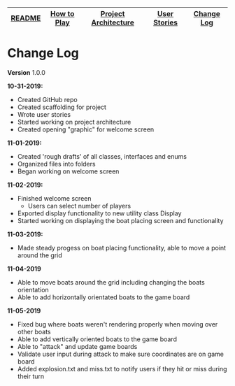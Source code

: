 |[README](../README.md)|[How to Play](how-to-play.md)|[Project Architecture](architecture.md)|[User Stories](user-stories.md)|[Change Log](change-log.md)|
|-|-|-|-|-|

# Change Log
**Version** 1.0.0

**10-31-2019:**
* Created GitHub repo
* Created scaffolding for project
* Wrote user stories
* Started working on project architecture
* Created opening "graphic" for welcome screen

**11-01-2019:**
* Created 'rough drafts' of all classes, interfaces and enums
* Organized files into folders
* Began working on welcome screen

**11-02-2019:**
* Finished welcome screen
  * Users can select number of players
* Exported display functionality to new utility class Display
* Started working on displaying the boat placing screen and functionality

**11-03-2019:**
* Made steady progess on boat placing functionality, able to move a point around the grid

**11-04-2019**
* Able to move boats around the grid including changing the boats orientation
* Able to add horizontally orientated boats to the game board

**11-05-2019**
* Fixed bug where boats weren't rendering properly when moving over other boats
* Able to add vertically oriented boats to the game board
* Able to "attack" and update game boards
* Validate user input during attack to make sure coordinates are on game board
* Added explosion.txt and miss.txt to notify users if they hit or miss during their turn